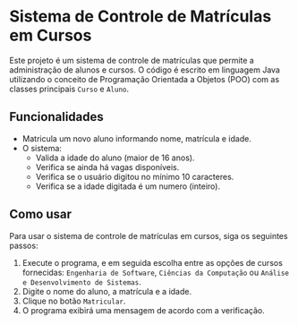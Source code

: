 # Sistema de Controle de Matrículas em Cursos

Este projeto é um sistema de controle de matrículas que permite a administração de alunos e cursos. O código é escrito em linguagem Java utilizando o conceito de Programação Orientada a Objetos (POO) com as classes principais `Curso` e `Aluno`.

## Funcionalidades

- Matricula um novo aluno informando nome, matrícula e idade.
- O sistema:
	- Valida a idade do aluno (maior de 16 anos).
	- Verifica se ainda há vagas disponíveis.
	- Verifica se o usuário digitou no mínimo 10 caracteres.
	- Verifica se a idade digitada é um numero (inteiro).
	 
## Como usar

Para usar o sistema de controle de matrículas em cursos, siga os seguintes passos:

1. Execute o programa, e em seguida escolha entre as opções de cursos fornecidas: `Engenharia de Software`, `Ciências da Computação` ou `Análise e Desenvolvimento de Sistemas`.
2. Digite o nome do aluno, a matrícula e a idade.
3. Clique no botão `Matricular`.
4. O programa exibirá uma mensagem de acordo com a verificação.
